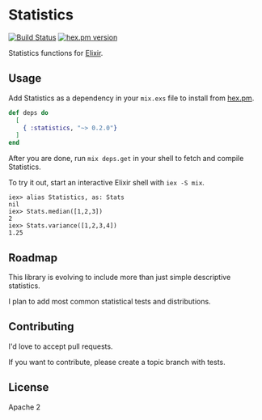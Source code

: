 #  Statistics
 
[![Build Status](https://travis-ci.org/msharp/elixir-statistics.svg?branch=master)](https://travis-ci.org/msharp/elixir-statistics)
[![hex.pm version](https://img.shields.io/hexpm/v/statistics.svg?style=flat)](https://hex.pm/packages/statistics)

Statistics functions for [Elixir](https://github.com/elixir-lang/elixir).

## Usage 

Add Statistics as a dependency in your `mix.exs` file to install from [hex.pm](https://hex.pm).

```elixir
def deps do
  [ 
    { :statistics, "~> 0.2.0"} 
  ]
end
```
  
After you are done, run `mix deps.get` in your shell to fetch and compile Statistics. 

To try it out, start an interactive Elixir shell with `iex -S mix`.

```iex
iex> alias Statistics, as: Stats
nil
iex> Stats.median([1,2,3])
2
iex> Stats.variance([1,2,3,4])
1.25
```

## Roadmap

This library is evolving to include more than just simple descriptive statistics. 

I plan to add most common statistical tests and distributions.

## Contributing

I'd love to accept pull requests. 

If you want to contribute, please create a topic branch with tests.

## License

Apache 2

